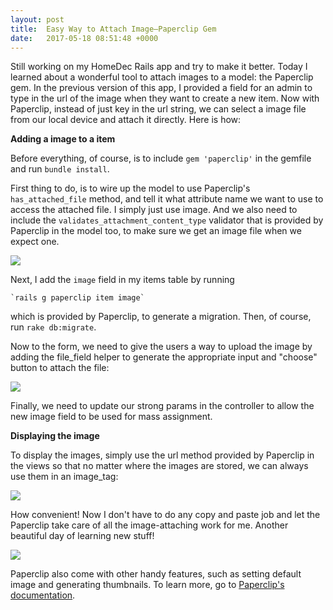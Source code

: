 ```yaml
---
layout: post
title:  Easy Way to Attach Image—Paperclip Gem
date:   2017-05-18 08:51:48 +0000
---
```



Still working on my HomeDec Rails app and try to make it better. Today I learned about a wonderful tool to attach images to a model: the Paperclip gem. In the previous version of this app, I provided a field for an admin to type in the url of the image when they want to create a new item. Now with Paperclip, instead of just key in the url string, we can select a image file from our local device and attach it directly. Here is how:

**Adding a image to a item**


Before everything, of course, is to include `gem 'paperclip'` in the gemfile and run `bundle install`. 

First thing to do, is to wire up the model to use Paperclip's `has_attached_file` method, and tell it what attribute name we want to use to access the attached file. I simply just use image. And we also need to include the `validates_attachment_content_type` validator that is provided by Paperclip in the model too, to make sure we get an image file when we expect one.

![](https://www.dropbox.com/s/63d9gcp325lbbti/%E8%9E%A2%E5%B9%95%E5%BF%AB%E7%85%A7%202017-05-18%20%E4%B8%8A%E5%8D%881.04.59.png?raw=1)

Next, I add the `image` field in my items table by running

    `rails g paperclip item image`

which is provided by Paperclip, to generate a migration. Then, of course, run `rake db:migrate`.

Now to the form, we need to give the users a way to upload the image by adding the file_field helper to generate the appropriate input and "choose" button to attach the file:

![](https://www.dropbox.com/s/bntugbadye1edfm/%E8%9E%A2%E5%B9%95%E5%BF%AB%E7%85%A7%202017-05-18%20%E4%B8%8A%E5%8D%881.17.55.png?raw=1)

Finally, we need to update our strong params in the controller to allow the new image field to be used for mass assignment.



**Displaying the image**


To display the images, simply use the url method provided by Paperclip in the views so that no matter where the images are stored, we can always use them in an image_tag:

![](https://www.dropbox.com/s/bup85si8qi9otz8/%E8%9E%A2%E5%B9%95%E5%BF%AB%E7%85%A7%202017-05-18%20%E4%B8%8A%E5%8D%881.35.12.png?raw=1)

How convenient! Now I don't have to do any copy and paste job and let the Paperclip take care of all the image-attaching work for me. Another beautiful day of learning new stuff!

![](https://media.giphy.com/media/94OPiy03NXCiQ/giphy.gif?response_id=591d6045423427cae1a04b05)


Paperclip also come with other handy features, such as setting default image and generating thumbnails. To learn more, go to [Paperclip's documentation](https://github.com/thoughtbot/paperclip). 



